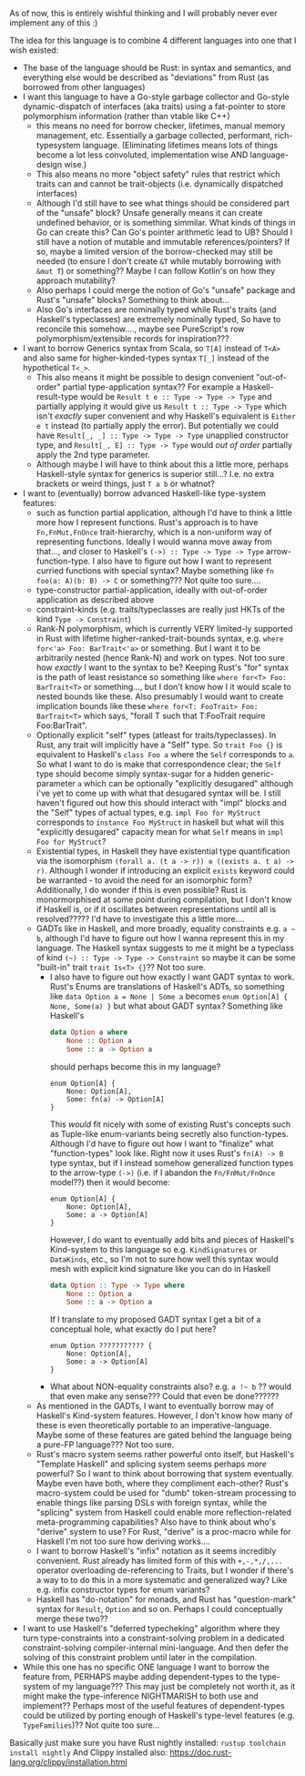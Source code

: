 As of now, this is entirely wishful thinking and I will probably never ever implement any of this :)

The idea for this language is to combine 4 different languages into one that I wish existed:

- The base of the language should be Rust: in syntax and semantics, and everything else would be described as "deviations" from Rust (as borrowed from other languages)
- I want this language to have a Go-style garbage collector and Go-style dynamic-dispatch of interfaces (aka traits) using a fat-pointer to store polymorphism information (rather than vtable like C++) 
	+ this means no need for borrow checker, lifetimes, manual memory management, etc. Essentially a garbage collected, performant, rich-typesystem language. (Eliminating lifetimes means lots of things become a lot less convoluted, implementation wise AND language-design wise.)
	+ This also means no more "object safety" rules that restrict which traits can and cannot be trait-objects (i.e. dynamically dispatched interfaces)
	+ Although I'd still have to see what things should be considered part of the "unsafe" block? Unsafe generally means it can create undefined behavior, or is something simmilar. What kinds of things in Go can create this? Can Go's pointer arithmetic lead to UB? Should I still have a notion of mutable and immutable references/pointers? If so, maybe a limited version of the borrow-checked may still be needed (to ensure I don't create `&T` while mutably borrowing with `&mut T`) or something?? Maybe I can follow Kotlin's on how they approach mutability?
	+ Also perhaps I could merge the notion of Go's "unsafe" package and Rust's "unsafe" blocks? Something to think about...
 	+ Also Go's interfaces are nominally typed while Rust's traits (and Haskell's typeclasses) are extremely nominally typed, So have to reconcile this somehow...., maybe see PureScript's row polymorphism/extensible records for inspiration???
- I want to borrow Generics syntax from Scala, so `T[A]` instead of `T<A>` and also same for higher-kinded-types syntax `T[_]` instead of the hypothetical `T<_>`. 
	+ This also means it might be possible to design convenient "out-of-order" partial type-application syntax?? For example a Haskell-result-type would be `Result t e :: Type -> Type -> Type` and partially applying it would give us `Result t :: Type -> Type` which isn't _exactly_ super convenient and why Haskell's equivalent is `Either e t` instead (to partially apply the error). But potentially we could have `Result[_, _] :: Type -> Type -> Type` unapplied constructor type, and `Result[_, E] :: Type -> Type` would *out of order* partially apply the 2nd type parameter.
	+ Although maybe I will have to think about this a little more, perhaps Haskell-style syntax for generics is superior still...? I.e. no extra brackets or weird things, just `T a b` or whatnot?
- I want to (eventually) borrow advanced Haskell-like type-system features:
	+ such as function partial application, although I'd have to think a little more how I represent functions. Rust's approach is to have `Fn,FnMut,FnOnce` trait-hierarchy, which is a non-uniform way of representing functions. Ideally I would wanna move away from that..., and closer to Haskell's `(->) :: Type -> Type -> Type` arrow-function-type. I also have to figure out how I want to represent curried functions with special syntax? Maybe something like `fn foo(a: A)(b: B) -> C` or something??? Not quite too sure.... 
	+ type-constructor partial-application, ideally with out-of-order application as described above
	+ constraint-kinds (e.g. traits/typeclasses are really just HKTs of the kind `Type -> Constraint`)
	+ Rank-N polymorphism, which is currently VERY limited-ly supported in Rust with lifetime higher-ranked-trait-bounds syntax, e.g. `where for<'a> Foo: BarTrait<'a>` or something. But I want it to be arbitrarily nested (hence Rank-N) and work on types. Not too sure how *exactly* I want to the syntax to be? Keeping Rust's "for" syntax is the path of least resistance so something like `where for<T> Foo: BarTrait<T>` or something..., but I don't know how I it would scale to nested bounds like these. Also presumably I would want to create implication bounds like these `where for<T: FooTrait> Foo: BarTrait<T>` which says, "forall T such that T:FooTrait require Foo:BarTrait<T>".
	+ Optionally explicit "self" types (atleast for traits/typeclasses). In Rust, any trait will implicitly have a "Self" type. So `trait Foo {}` is equivalent to Haskell's `class Foo a` where the `Self` corresponds to `a`. So what I want to do is make that correspondence clear; the `Self` type should become simply syntax-sugar for a hidden generic-parameter `a` which can be optionally "explicitly desugared" although i've yet to come up with what that desugared syntax will be. I still haven't figured out how this should interact with "impl" blocks and the "Self" types of actual types, e.g. `impl Foo for MyStruct` corresponds to `instance Foo MyStruct` in haskell but what will this "explicitly desugared" capacity mean for what `Self` means in `impl Foo for MyStruct`?
	+ Existential types, in Haskell they have existential type quantification via the isomorphism `(forall a. (t a -> r)) ≅ ((exists a. t a) -> r)`. Although I wonder if introducing an explicit `exists` keyword could be warranted - to avoid the need for an isomorphic form? Additionally, I do wonder if this is even possible? Rust is monormorphised at some point during compilation, but I don't know if Haskell is, or if it oscillates between representations until all is resolved????? I'd have to investigate this a little more.... 
	+ GADTs like in Haskell, and more broadly, equality constraints e.g. `a ~ b`, although I'd have to figure out how I wanna represent this in my language. The Haskell syntax suggests to me it might be a typeclass of kind `(~) :: Type -> Type -> Constraint` so maybe it can be some "built-in" trait `trait Is<T> {}`?? Not too sure. 
		* I also have to figure out how exactly I want GADT syntax to work. Rust's Enums are translations of Haskell's ADTs, so something like `data Option a = None | Some a` becomes `enum Option[A] { None, Some(a) }` but what about GADT syntax? Something like Haskell's
            ```haskell
            data Option a where
                None :: Option a
                Some :: a -> Option a
            ```
            should perhaps become this in my language? 
            ```my-lang
            enum Option[A] {
                None: Option[A],
                Some: fn(a) -> Option[A]
            }
            ```
            This *would* fit nicely with some of existing Rust's concepts such as Tuple-like enum-variants being secretly also function-types. Although I'd have to figure out how I want to "finalize" what "function-types" look like. Right now it uses Rust's `fn(A) -> B` type syntax, but if I instead somehow generalized function types to the arrow-type `(->)` (i.e. if I abandon the `Fn/FnMut/FnOnce` model??) then it would become:
            ```my-lang
            enum Option[A] {
                None: Option[A],
                Some: a -> Option[A]
            }
            ```
            However, I do want to eventually add bits and pieces of Haskell's Kind-system to this language so e.g. `KindSignatures` or `DataKinds`, etc., so I'm not to sure how well this syntax would mesh with explicit kind signature like you can do in Haskell
            ```haskell
            data Option :: Type -> Type where
                None :: Option a
                Some :: a -> Option a
            ```
            If I translate to my proposed GADT syntax I get a bit of a conceptual hole, what exactly do I put here?
            ```my-lang
            enum Option ??????????? {
                None: Option[A],
                Some: a -> Option[A]
            }
            ```
		* What about NON-equality constraints also? e.g. `a !~ b` ?? would that even make any sense??? Could that even be done??????
	+ As mentioned in the GADTs, I want to eventually borrow may of Haskell's Kind-system features. However, I don't know how many of these is even theoretically portable to an imperative-language. Maybe some of these features are gated behind the language being a pure-FP language??? Not too sure.
	+ Rust's macro system seems rather powerful onto itself, but Haskell's "Template Haskell" and splicing system seems perhaps _more_ powerful? So I want to think about borrowing that system eventually. Maybe even have both, where they compliment each-other? Rust's macro-system could be used for "dumb" token-stream processing to enable things like parsing DSLs with foreign syntax, while the "splicing" system from Haskell could enable more reflection-related meta-programming capabilities? Also have to think about who's "derive" system to use? For Rust, "derive" is a proc-macro while for Haskell I'm not too sure how deriving works....
	+ I want to borrow Haskell's "infix" notation as it seems incredibly convenient. Rust already has limited form of this with `+,-,*,/,...` operator overloading de-referencing to Traits, but I wonder if there's a way to to do this in a more systematic and generalized way? Like e.g. infix constructor types for enum variants?
	+ Haskell has "do-notation" for monads, and Rust has "question-mark" syntax for `Result`, `Option` and so on. Perhaps I could conceptually merge these two??
- I want to use Haskell's "deferred typecheking" algorithm where they turn type-constraints into a constraint-solving problem in a dedicated constraint-solving compiler-internal mini-language. And then defer the solving of this constraint problem until later in the compilation.
- While this one has no specific ONE language I want to borrow the feature from, PERHAPS maybe adding dependent-types to the type-system of my language??? This may just be completely not worth it, as it might make the type-inference NIGHTMARISH to both use and implement?? Perhaps most of the useful features of dependent-types could be utilized by porting enough of Haskell's type-level features (e.g. `TypeFamilies`)?? Not quite too sure...

Basically just make sure you have Rust nightly installed: `rustup toolchain install nightly`
And Clippy installed also: https://doc.rust-lang.org/clippy/installation.html
